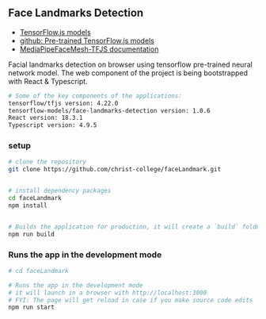 ## Face Landmarks Detection
- [TensorFlow.js models](https://www.tensorflow.org/js/models)
- [github: Pre-trained TensorFlow.js models](https://github.com/tensorflow/tfjs-models#readme)
- [MediaPipeFaceMesh-TFJS documentation](https://github.com/tensorflow/tfjs-models/tree/master/face-landmarks-detection/src/tfjs)

Facial landmarks detection on browser using tensorflow pre-trained neural network model. The web component of the project is being bootstrapped with React & Typescript.
```bash
# Some of the key components of the applications:
tensorflow/tfjs version: 4.22.0
tensorflow-models/face-landmarks-detection version: 1.0.6
React version: 18.3.1
Typescript version: 4.9.5
```


### setup
```bash
# clone the repository
git clone https://github.com/christ-college/faceLandmark.git


# install dependency packages
cd faceLandmark
npm install


# Builds the application for production, it will create a `build` folder to put the binaries.
npm run build
```


### Runs the app in the development mode
```bash
# cd faceLandmark

# Runs the app in the development mode
# it will launch in a browser with http://localhost:3000
# FYI: The page will get reload in case if you make source code edits
npm run start
```
